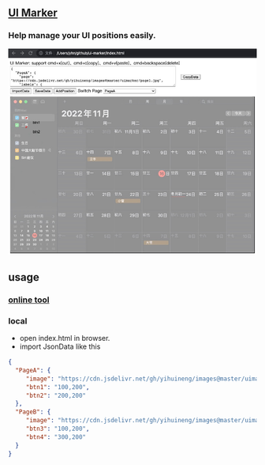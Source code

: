 ## [UI Marker](https://yihuineng.github.io/ui-marker)
### Help manage your UI positions easily.

![image](resource/demo.jpg)

## usage
### [online tool](https://yihuineng.github.io/ui-marker)

### local
- open index.html in browser.
- import JsonData like this

```json
{
  "PageA": {
     "image": "https://cdn.jsdelivr.net/gh/yihuineng/images@master/uimarker/page1.jpg",
     "btn1": "100,200",
     "btn2": "200,200"
  },
  "PageB": {
     "image": "https://cdn.jsdelivr.net/gh/yihuineng/images@master/uimarker/page2.jpg",
     "btn3": "100,200",
     "btn4": "300,200"
  }
}
```
